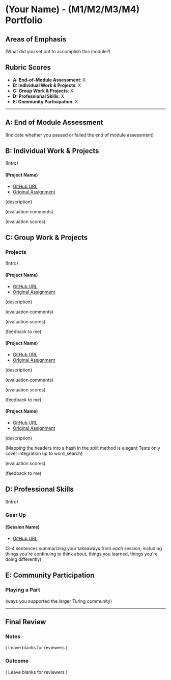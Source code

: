 # (Your Name) - (M1/M2/M3/M4) Portfolio

## Areas of Emphasis

(What did you set out to accomplish this module?)

## Rubric Scores

* **A: End-of-Module Assessment**: X
* **B: Individual Work & Projects**: X
* **C: Group Work & Projects**: X
* **D: Professional Skills**: X
* **E: Community Participation**: X

-----------------------

## A: End of Module Assessment

(Indicate whether you passed or failed the end of module assessment)


## B: Individual Work & Projects

(Intro)

#### (Project Name)

* [GitHub URL](https://github.com/brickstar/flashcards)
* [Original Assignment](flashcards)

(description)

(evaluation comments)

(evaluation scores)

## C: Group Work & Projects

### Projects

(Intro)

#### (Project Name)

* [GitHub URL](https://github.com/brickstar/perilous_journey)
* [Original Assignment](perilous_journey)

(description)

(evaluation comments)

(evaluation scores)

(feedback to me)

#### (Project Name)

* [GitHub URL](https://github.com/brickstar/enigma)
* [Original Assignment](enigma)

(description)

(evaluation comments)

(evaluation scores)

(feedback to me)

#### (Project Name)

* [GitHub URL](https://github.com/brickstar/HTTP_Yeah_You_Know_Me)
* [Original Assignment](http_yeah_you_know_me)

(description)

(Mapping the headers into a hash in the split method is elegant
Tests only cover integration up to word_search)

(evaluation scores)

(feedback to me)


## D: Professional Skills
(Intro)

### Gear Up
#### (Session Name)

* [GitHub URL]()

(3-4 sentences summarizing your takeaways from _each_ session, including things you're continuing to think about, things you learned, things you're doing differently)

## E: Community Participation

### Playing a Part

(ways you supported the larger Turing community)

------------------

## Final Review

### Notes

( Leave blanks for reviewers )

### Outcome

( Leave blanks for reviewers )
